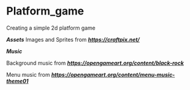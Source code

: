 # Platform_game
Creating a  simple 2d  platform game

***Assets***
Images and Sprites from ***https://craftpix.net/***

***Music***

Background music from ***https://opengameart.org/content/black-rock***


Menu music from ***https://opengameart.org/content/menu-music-theme01***

